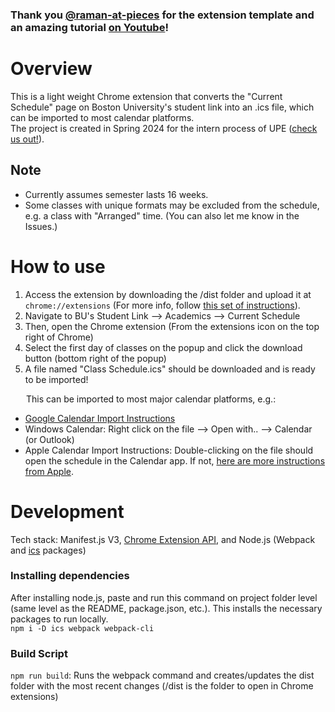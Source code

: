 ### Thank you [@raman-at-pieces](https://github.com/raman-at-pieces) for the extension template and an amazing tutorial [on Youtube](https://www.youtube.com/watch?v=0n809nd4Zu4)!

# Overview
This is a light weight Chrome extension that converts the "Current Schedule" page on Boston University's student link into an .ics file, which can be imported to most calendar platforms.  
The project is created in Spring 2024 for the intern process of UPE ([check us out!](http://upebu.byethost7.com)).

## Note
* Currently assumes semester lasts 16 weeks.
* Some classes with unique formats may be excluded from the schedule, e.g. a class with "Arranged" time. (You can also let me know in the Issues.)

# How to use
1. Access the extension by downloading the /dist folder and upload it at ```chrome://extensions``` (For more info, follow [this set of instructions](https://developer.chrome.com/docs/extensions/get-started/tutorial/hello-world#load-unpacked)).
2. Navigate to BU's Student Link --> Academics --> Current Schedule
3. Then, open the Chrome extension (From the extensions icon on the top right of Chrome)
4. Select the first day of classes on the popup and click the download button (bottom right of the popup)
5. A file named "Class Schedule.ics" should be downloaded and is ready to be imported!

&ensp;&ensp;&ensp; This can be imported to most major calendar platforms, e.g.:
* [Google Calendar Import Instructions](https://support.google.com/calendar/answer/37118?hl=en&co=GENIE.Platform%3DDesktop)
* Windows Calendar: Right click on the file --> Open with.. --> Calendar (or Outlook)
* Apple Calendar Import Instructions: Double-clicking on the file should open the schedule in the Calendar app. If not, [here are more instructions from Apple](https://support.apple.com/guide/calendar/import-or-export-calendars-icl1023/mac).

# Development
Tech stack: Manifest.js V3, [Chrome Extension API](https://developer.chrome.com/docs/extensions/reference/api), and Node.js (Webpack and [ics](https://www.npmjs.com/package/ics) packages)
### Installing dependencies
After installing node.js, paste and run this command on project folder level (same level as the README, package.json, etc.). This installs the necessary packages to run locally. \
```npm i -D ics webpack webpack-cli```
### Build Script
```npm run build```: Runs the webpack command and creates/updates the dist folder with the most recent changes (/dist is the folder to open in Chrome extensions)

